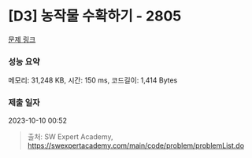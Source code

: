 # [D3] 농작물 수확하기 - 2805 

[문제 링크](https://swexpertacademy.com/main/code/problem/problemDetail.do?contestProbId=AV7GLXqKAWYDFAXB) 

### 성능 요약

메모리: 31,248 KB, 시간: 150 ms, 코드길이: 1,414 Bytes

### 제출 일자

2023-10-10 00:52



> 출처: SW Expert Academy, https://swexpertacademy.com/main/code/problem/problemList.do